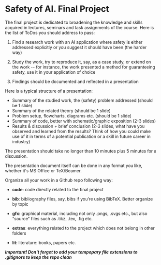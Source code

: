 # Safety of AI. Final Project

The final project is dedicated to broadening the knowledge and skills acquired in lectures, seminars and task assignments of the course. Here is the list of ToDos you should address to pass:

1. Find a research work with an AI application where safety is either addressed explicitly or you suggest it should have been (the harder way)

2. Study the work, try to reproduce it, say, as a case study, or extend on the work -- for instance, the work presented a method for guaranteeing safety, use it in your application of choice

3. Findings should be documented and reflected in a presentation

Here is a typical structure of a presentation:

- Summary of the studied work, the (safety) problem addressed (should be 1 slide)
- Summary of the related theory (should be 1 slide)
- Problem setup, flowcharts, diagrams etc. (should be 1 slide)
- Summary of code, better with schematic/graphic exposition (2-3 slides)
- Results & discussion + brief conclusion (2-3 slides, what have you observed and learned from the results? Think of how you could make use of it in terms of a potential publication or a skill in future career in industry)

The presentation should take no longer than 10 minutes plus 5 minutes for a discussion.

The presentation document itself can be done in any format you like, whether it's MS Office or TeX/Beamer.

Organize all your work in a Github repo following way:

* **code**: code directly related to the final project 

* **bib**: bibliography files, say, bibs if you're using BibTeX. Better organize by topic

* **gfx**: graphical material, including not only .pngs, .svgs etc., but also "source" files such as .tikz, .tex, .fig etc.

* **extras**: everything related to the project which does not belong in other folders

* **lit**: literature: books, papers etc.

***Important! Don't forget to add your tempopary file extensions to .gitignore to keep the repo clean***
